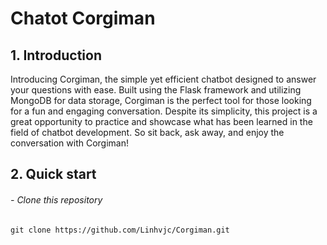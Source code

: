 # Chatot Corgiman
## 1. Introduction
Introducing Corgiman, the simple yet efficient chatbot designed to answer your questions with ease. Built using the Flask framework and utilizing MongoDB for data storage, Corgiman is the perfect tool for those looking for a fun and engaging conversation. Despite its simplicity, this project is a great opportunity to practice and showcase what has been learned in the field of chatbot development. So sit back, ask away, and enjoy the conversation with Corgiman!

## 2. Quick start

###### - Clone this repository
```
git clone https://github.com/Linhvjc/Corgiman.git
```
